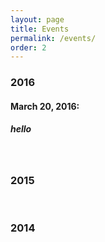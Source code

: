 ```yaml
---
layout: page
title: Events
permalink: /events/
order: 2
---
```


### 2016

<h4 class = "with-description">March 20, 2016:</h4>

##### hello

<br>

### 2015


<br>

### 2014